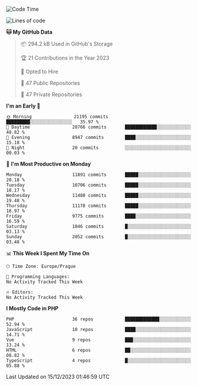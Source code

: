 <!--START_SECTION:waka-->
![Code Time](http://img.shields.io/badge/Code%20Time-1%2C583%20hrs%2058%20mins-blue)

![Lines of code](https://img.shields.io/badge/From%20Hello%20World%20I%27ve%20Written-18.7%20million%20lines%20of%20code-blue)

**🐱 My GitHub Data** 

> 📦 294.2 kB Used in GitHub's Storage 
 > 
> 🏆 21 Contributions in the Year 2023
 > 
> 💼 Opted to Hire
 > 
> 📜 47 Public Repositories 
 > 
> 🔑 47 Private Repositories 
 > 
**I'm an Early 🐤** 

```text
🌞 Morning                21195 commits       █████████░░░░░░░░░░░░░░░░   35.97 % 
🌆 Daytime                28766 commits       ████████████░░░░░░░░░░░░░   48.82 % 
🌃 Evening                8947 commits        ████░░░░░░░░░░░░░░░░░░░░░   15.18 % 
🌙 Night                  20 commits          ░░░░░░░░░░░░░░░░░░░░░░░░░   00.03 % 
```
📅 **I'm Most Productive on Monday** 

```text
Monday                   11891 commits       █████░░░░░░░░░░░░░░░░░░░░   20.18 % 
Tuesday                  10706 commits       █████░░░░░░░░░░░░░░░░░░░░   18.17 % 
Wednesday                11480 commits       █████░░░░░░░░░░░░░░░░░░░░   19.48 % 
Thursday                 11178 commits       █████░░░░░░░░░░░░░░░░░░░░   18.97 % 
Friday                   9775 commits        ████░░░░░░░░░░░░░░░░░░░░░   16.59 % 
Saturday                 1846 commits        █░░░░░░░░░░░░░░░░░░░░░░░░   03.13 % 
Sunday                   2052 commits        █░░░░░░░░░░░░░░░░░░░░░░░░   03.48 % 
```


📊 **This Week I Spent My Time On** 

```text
🕑︎ Time Zone: Europe/Prague

💬 Programming Languages: 
No Activity Tracked This Week

🔥 Editors: 
No Activity Tracked This Week
```

**I Mostly Code in PHP** 

```text
PHP                      36 repos            █████████████░░░░░░░░░░░░   52.94 % 
JavaScript               10 repos            ████░░░░░░░░░░░░░░░░░░░░░   14.71 % 
Vue                      9 repos             ███░░░░░░░░░░░░░░░░░░░░░░   13.24 % 
HTML                     6 repos             ██░░░░░░░░░░░░░░░░░░░░░░░   08.82 % 
TypeScript               4 repos             █░░░░░░░░░░░░░░░░░░░░░░░░   05.88 % 
```




 Last Updated on 15/12/2023 01:46:59 UTC
<!--END_SECTION:waka-->
<!--
**AlexKratky/AlexKratky** is a ✨ _special_ ✨ repository because its `README.md` (this file) appears on your GitHub profile.

Here are some ideas to get you started:

- 🔭 I’m currently working on ...
- 🌱 I’m currently learning ...
- 👯 I’m looking to collaborate on ...
- 🤔 I’m looking for help with ...
- 💬 Ask me about ...
- 📫 How to reach me: ...
- 😄 Pronouns: ...
- ⚡ Fun fact: ...
-->
